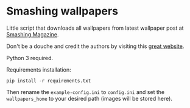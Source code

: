 # Smashing wallpapers

Little script that downloads all wallpapers from latest wallpaper post at [Smashing Magazine](https://www.smashingmagazine.com).

Don't be a douche and credit the authors by visiting this [great website](https://www.smashingmagazine.com).

Python 3 required.

Requirements installation:
```
pip install -r requirements.txt
```

Then rename the `example-config.ini` to `config.ini` and set the `wallpapers_home` to your desired path (images will be stored here).